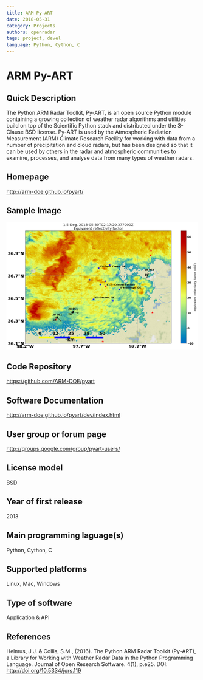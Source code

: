 ```yaml
---
title: ARM Py-ART
date: 2018-05-31
category: Projects
authors: openradar
tags: project, devel
language: Python, Cython, C
---
```


# ARM Py-ART

## Quick Description
The Python ARM Radar Toolkit, Py-ART, is an open source Python module containing a growing collection of weather radar algorithms and utilities build on top of the Scientific Python stack and distributed under the 3-Clause BSD license. Py-ART is used by the Atmospheric Radiation Measurement (ARM) Climate Research Facility for working with data from a number of precipitation and cloud radars, but has been designed so that it can be used by others in the radar and atmospheric communities to examine, processes, and analyse data from many types of weather radars.


## Homepage
<http://arm-doe.github.io/pyart/>

## Sample Image
![pyart sample image](../images/pyart_sample_plot.png)

## Code Repository
<https://github.com/ARM-DOE/pyart>

## Software Documentation
<http://arm-doe.github.io/pyart/dev/index.html>

## User group or forum page
<http://groups.google.com/group/pyart-users/>

## License model
BSD

## Year of first release
2013

## Main programming laguage(s)
Python, Cython, C

## Supported platforms
Linux, Mac, Windows

## Type of software
Application & API

## References
Helmus, J.J. & Collis, S.M., (2016). The Python ARM Radar Toolkit (Py-ART), a Library for Working with Weather Radar Data in the Python Programming Language. Journal of Open Research Software. 4(1), p.e25. DOI: <http://doi.org/10.5334/jors.119>
